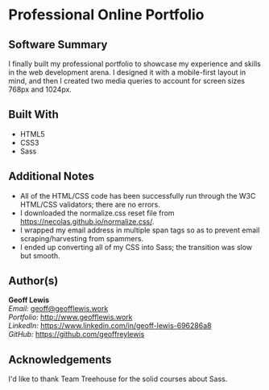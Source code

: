 # Professional Online Portfolio

## Software Summary

I finally built my professional portfolio to showcase my experience and skills in the web development arena.  I designed it with a mobile-first layout in mind, and then I created two media queries to account for screen sizes 768px and 1024px.

## Built With

* HTML5
* CSS3
* Sass

## Additional Notes

* All of the HTML/CSS code has been successfully run through the W3C HTML/CSS validators; there are no errors.
* I downloaded the normalize.css reset file from https://necolas.github.io/normalize.css/.
* I wrapped my email address in multiple span tags so as to prevent email scraping/harvesting from spammers.
* I ended up converting all of my CSS into Sass; the transition was slow but smooth.

## Author(s)

**Geoff Lewis**  
*Email:* geoff@geofflewis.work  
*Portfolio:* http://www.geofflewis.work  
*LinkedIn:* https://www.linkedin.com/in/geoff-lewis-696286a8  
*GitHub:* https://github.com/geoffreylewis

## Acknowledgements

I'd like to thank Team Treehouse for the solid courses about Sass.
